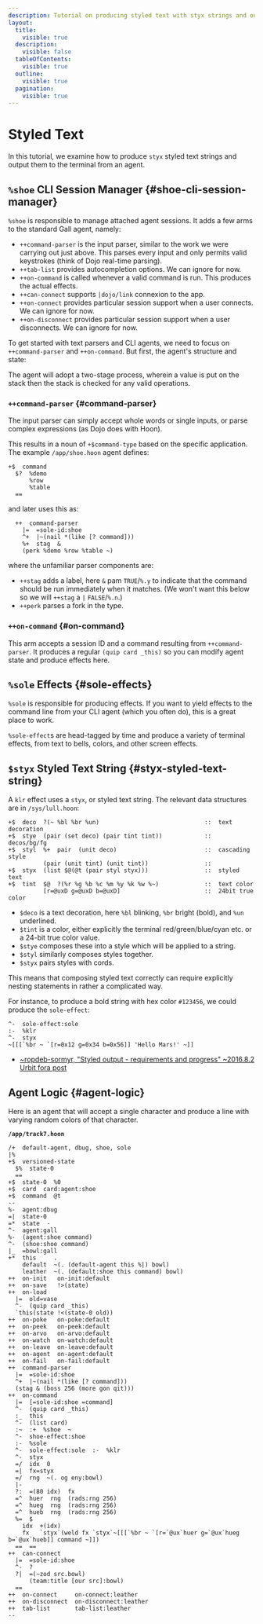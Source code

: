 ```yaml
---
description: Tutorial on producing styled text with styx strings and outputting them from Urbit agents to the terminal.
layout:
  title:
    visible: true
  description:
    visible: false
  tableOfContents:
    visible: true
  outline:
    visible: true
  pagination:
    visible: true
---
```


# Styled Text

In this tutorial, we examine how to produce `styx` styled text strings and output them to the terminal from an agent.

## `%shoe` CLI Session Manager {#shoe-cli-session-manager}

`%shoe` is responsible to manage attached agent sessions.  It adds a few arms to the standard Gall agent, namely:

- `++command-parser` is the input parser, similar to the work we were carrying out just above.  This parses every input and only permits valid keystrokes (think of Dojo real-time parsing).
- `++tab-list` provides autocompletion options.  We can ignore for now.
- `++on-command` is called whenever a valid command is run.  This produces the actual effects.
- `++can-connect` supports `|dojo/link` connexion to the app.
- `++on-connect` provides particular session support when a user connects.  We can ignore for now.
- `++on-disconnect` provides particular session support when a user disconnects.  We can ignore for now.

To get started with text parsers and CLI agents, we need to focus on `++command-parser` and `++on-command`.  But first, the agent's structure and state:


The agent will adopt a two-stage process, wherein a value is put on the stack then the stack is checked for any valid operations.

### `++command-parser` {#command-parser}

The input parser can simply accept whole words or single inputs, or parse complex expressions (as Dojo does with Hoon).

This results in a noun of `+$command-type` based on the specific application.  The example `/app/shoe.hoon` agent defines:

```hoon
+$  command
  $?  %demo
      %row
      %table
  ==
```

and later uses this as:

```hoon
  ++  command-parser                                                                            
    |=  =sole-id:shoe
    ^+  |~(nail *(like [? command]))
    %+  stag  &
    (perk %demo %row %table ~)
```

where the unfamiliar parser components are:

- `++stag` adds a label, here `&` pam `TRUE`/`%.y` to indicate that the command should be run immediately when it matches.  (We won't want this below so we will `++stag` a `|` `FALSE`/`%.n`.)
- `++perk` parses a fork in the type.

### `++on-command` {#on-command}

This arm accepts a session ID and a command resulting from `++command-parser`.  It produces a regular `(quip card _this)` so you can modify agent state and produce effects here.


## `%sole` Effects {#sole-effects}

`%sole` is responsible for producing effects.  If you want to yield effects to the command line from your CLI agent (which you often do), this is a great place to work.

`%sole-effect`s are head-tagged by time and produce a variety of terminal effects, from text to bells, colors, and other screen effects.


## `$styx` Styled Text String {#styx-styled-text-string}

A `klr` effect uses a `styx`, or styled text string.  The relevant data structures are in `/sys/lull.hoon`:

```hoon
+$  deco  ?(~ %bl %br %un)                              ::  text decoration
+$  stye  (pair (set deco) (pair tint tint))            ::  decos/bg/fg
+$  styl  %+  pair  (unit deco)                         ::  cascading style
          (pair (unit tint) (unit tint))                ::
+$  styx  (list $@(@t (pair styl styx)))                ::  styled text       
+$  tint  $@  ?(%r %g %b %c %m %y %k %w %~)             ::  text color
          [r=@uxD g=@uxD b=@uxD]                        ::  24bit true color
```

- `$deco` is a text decoration, here `%bl` blinking, `%br` bright (bold), and `%un` underlined.
- `$tint` is a color, either explicitly the terminal red/green/blue/cyan etc. or a 24-bit true color value.
- `$stye` composes these into a style which will be applied to a string.
- `$styl` similarly composes styles together.
- `$styx` pairs styles with cords.

This means that composing styled text correctly can require explicitly nesting statements in rather a complicated way.

For instance, to produce a bold string with hex color `#123456`, we could produce the `sole-effect`:

```hoon
^-  sole-effect:sole
:-  %klr
^-  styx
~[[[`%br ~ `[r=0x12 g=0x34 b=0x56]] 'Hello Mars!' ~]]
```

- [~ropdeb-sormyr, "Styled output - requirements and progress" ~2016.8.2 Urbit fora post](https://github.com/urbit/fora-posts/blob/0238536650dfc284f14295d350f9acada0341480/archive/posts/~2016.8.2..21.19.29..2ab8~.md)


## Agent Logic {#agent-logic}

Here is an agent that will accept a single character and produce a line with varying random colors of that character.

**`/app/track7.hoon`**

```hoon
/+  default-agent, dbug, shoe, sole
|%
+$  versioned-state
  $%  state-0
  ==
+$  state-0  %0
+$  card  card:agent:shoe
+$  command  @t
--
%-  agent:dbug
=|  state-0
=*  state  -
^-  agent:gall
%-  (agent:shoe command)
^-  (shoe:shoe command)
|_  =bowl:gall
+*  this     .
    default  ~(. (default-agent this %|) bowl)
    leather  ~(. (default:shoe this command) bowl)
++  on-init   on-init:default
++  on-save   !>(state)
++  on-load
  |=  old=vase
  ^-  (quip card _this)
  `this(state !<(state-0 old))
++  on-poke   on-poke:default
++  on-peek   on-peek:default
++  on-arvo   on-arvo:default
++  on-watch  on-watch:default
++  on-leave  on-leave:default
++  on-agent  on-agent:default
++  on-fail   on-fail:default
++  command-parser
  |=  =sole-id:shoe
  ^+  |~(nail *(like [? command]))
  (stag & (boss 256 (more gon qit)))
++  on-command
  |=  [=sole-id:shoe =command]
  ^-  (quip card _this)
  :_  this
  ^-  (list card)
  :~  :+  %shoe  ~
  ^-  shoe-effect:shoe
  :-  %sole
  ^-  sole-effect:sole  :-  %klr
  ^-  styx
  =/  idx  0
  =|  fx=styx
  =/  rng  ~(. og eny:bowl)
  |-
  ?:  =(80 idx)  fx
  =^  huer  rng  (rads:rng 256)
  =^  hueg  rng  (rads:rng 256)
  =^  hueb  rng  (rads:rng 256)
  %=  $
    idx  +(idx)
    fx   `styx`(weld fx `styx`~[[[`%br ~ `[r=`@ux`huer g=`@ux`hueg b=`@ux`hueb]] command ~]])
  ==  ==
++  can-connect
  |=  =sole-id:shoe
  ^-  ?
  ?|  =(~zod src.bowl)
      (team:title [our src]:bowl)
  ==
++  on-connect     on-connect:leather
++  on-disconnect  on-disconnect:leather
++  tab-list       tab-list:leather
--
```
